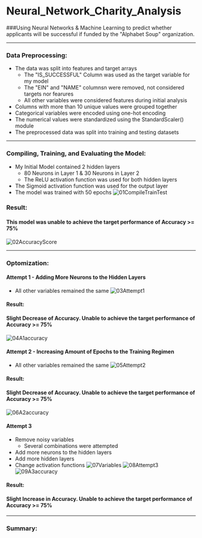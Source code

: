 # Neural_Network_Charity_Analysis
###Using Neural Networks & Machine Learning to predict whether applicants will be successful if funded by the "Alphabet Soup" organization. 

***
### Data Preprocessing:
- The data was split into features and target arrays
  - The "IS_SUCCESSFUL" Column was used as the target variable for my model
  - The "EIN" and "NAME" columnsn were removed, not considered targets nor fearures
  - All other variables were considered features during initial analysis
- Columns with more than 10 unique values were grouped together
- Categorical variables were encoded using one-hot encoding
- The numerical values were standardized using the StandardScaler() module 
- The preprocessed data was split into training and testing datasets

***
### Compiling, Training, and Evaluating the Model:
- My Initial Model contained 2 hidden layers
  - 80 Neurons in Layer 1 & 30 Neurons in Layer 2
  - The ReLU activation function was used for both hidden layers
 - The Sigmoid activation function was used for the output layer
 - The model was trained with 50 epochs
![01CompileTrainTest](https://user-images.githubusercontent.com/105818879/194007471-86e3bfc1-ffe5-4b81-a1c2-2281b9ec9894.png)

### Result:
#### This model was unable to achieve the target performance of Accuracy >= 75%
![02AccuracyScore](https://user-images.githubusercontent.com/105818879/194008090-d5bd8106-27ee-4bd2-b89a-af5efa612cb9.png)

***
### Optomization: 
#### Attempt 1 - Adding More Neurons to the Hidden Layers
- All other variables remained the same
![03Attempt1](https://user-images.githubusercontent.com/105818879/194009680-e19d76ca-6307-4582-aada-72d1e837d67b.png)
#### Result:
#### Slight Decrease of Accuracy. Unable to achieve the target performance of Accuracy >= 75%
![04A1accuracy](https://user-images.githubusercontent.com/105818879/194010044-eda106c9-2774-441c-af13-b4d45318ca6f.png)

#### Attempt 2 - Increasing Amount of Epochs to the Training Regimen
- All other variables remained the same
![05Attempt2](https://user-images.githubusercontent.com/105818879/194011190-3755a516-1938-4a0f-8122-c817ed30f4c6.png)
#### Result:
#### Slight Decrease of Accuracy. Unable to achieve the target performance of Accuracy >= 75%
![06A2accuracy](https://user-images.githubusercontent.com/105818879/194011246-e48b79e7-9b3b-42df-8990-d74867aa5042.png)

#### Attempt 3 
- Remove noisy variables
  - Several combinations were attempted
- Add more neurons to the hidden layers
- Add more hidden layers
- Change activation functions
![07Variables](https://user-images.githubusercontent.com/105818879/194012487-949f9c13-3d78-4ffc-9641-cfbbd290eb0c.png)
![08Attempt3](https://user-images.githubusercontent.com/105818879/194012539-d6851781-4e89-4e35-bee2-521d68c49ca6.png)
![09A3accuracy](https://user-images.githubusercontent.com/105818879/194012577-e9717952-f6b4-4d8e-a244-645360edb9a9.png)
#### Result:
#### Slight Increase in Accuracy. Unable to achieve the target performance of Accuracy >= 75%

***
### Summary:
